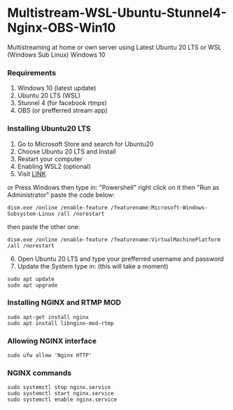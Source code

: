 # Multistream-WSL-Ubuntu-Stunnel4-Nginx-OBS-Win10

Multistreaming at home or own server using Latest Ubuntu 20 LTS or WSL (Windows Sub Linux) Windows 10

### Requirements
1. Windows 10 (latest update)
2. Ubuntu 20 LTS (WSL)
3. Stunnel 4 (for facebook rtmps)
4. OBS (or prefferred stream app)


### Installing Ubuntu20 LTS
1. Go to Microsoft Store and search for Ubuntu20
2. Choose Ubuntu 20 LTS and Install
3. Restart your computer
4. Enabling WSL2 (optional)
5. Visit [LINK](https://docs.microsoft.com/en-us/windows/wsl/install-win10 "Microsoft Guide")

or 
Press Windows then type in: "Powershell" right click on it then "Run as Administrator"
paste the code below:
```
dism.exe /online /enable-feature /featurename:Microsoft-Windows-Subsystem-Linux /all /norestart
```
then paste the other one:
```
dism.exe /online /enable-feature /featurename:VirtualMachinePlatform /all /norestart
```

6. Open Ubuntu 20 LTS and type your prefferred username and password
7. Update the System type in: (this will take a moment)
```
sudo apt update
sudo apt upgrade
```

### Installing NGINX and RTMP MOD
```
sudo apt-get install nginx
sudo apt install libnginx-mod-rtmp
```

### Allowing NGINX interface
```
sudo ufw allow 'Nginx HTTP'
```

### NGINX commands
```
sudo systemctl stop nginx.service
sudo systemctl start nginx.service
sudo systemctl enable nginx.service
```



